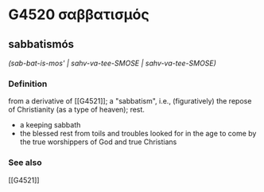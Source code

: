 # G4520 σαββατισμός

## sabbatismós

_(sab-bat-is-mos' | sahv-va-tee-SMOSE | sahv-va-tee-SMOSE)_

### Definition

from a derivative of [[G4521]]; a "sabbatism", i.e., (figuratively) the repose of Christianity (as a type of heaven); rest.

- a keeping sabbath
- the blessed rest from toils and troubles looked for in the age to come by the true worshippers of God and true Christians

### See also

[[G4521]]

